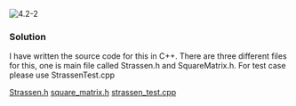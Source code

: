 ![4.2-2](https://github.com/cpp-rakesh/introduction_to_algorithms_CLRS/blob/master/chapter_4_divide_and_conquer/4.2_strassen_algorithm_for_matrix_multiplication/exercises/4.2-2/repo/4.2-2_problem.png)

### Solution
I have written the source code for this in C++.
There are three different files for this, one is main file called Strassen.h and SquareMatrix.h.
For test case please use StrassenTest.cpp

[Strassen.h](https://github.com/cpp-rakesh/introduction_to_algorithms_CLRS/blob/master/chapter_4_divide_and_conquer/4.2_strassen_algorithm_for_matrix_multiplication/exercises/4.2-2/repo/strassen.h)
[square_matrix.h](https://github.com/cpp-rakesh/introduction_to_algorithms_CLRS/blob/master/chapter_4_divide_and_conquer/4.2_strassen_algorithm_for_matrix_multiplication/exercises/4.2-2/repo/square_matrix.h)
[strassen_test.cpp](https://github.com/cpp-rakesh/introduction_to_algorithms_CLRS/blob/master/chapter_4_divide_and_conquer/4.2_strassen_algorithm_for_matrix_multiplication/exercises/4.2-2/repo/strassen_test.cpp)
